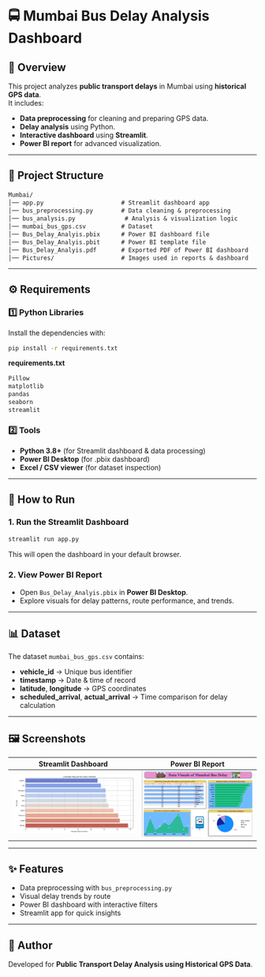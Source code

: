 # 🚍 Mumbai Bus Delay Analysis Dashboard

## 📌 Overview
This project analyzes **public transport delays** in Mumbai using **historical GPS data**.  
It includes:
- **Data preprocessing** for cleaning and preparing GPS data.
- **Delay analysis** using Python.
- **Interactive dashboard** using **Streamlit**.
- **Power BI report** for advanced visualization.

---

## 📂 Project Structure
```
Mumbai/
│── app.py                      # Streamlit dashboard app
│── bus_preprocessing.py        # Data cleaning & preprocessing
│── bus_analysis.py              # Analysis & visualization logic
│── mumbai_bus_gps.csv          # Dataset
│── Bus_Delay_Analyis.pbix      # Power BI dashboard file
│── Bus_Delay_Analyis.pbit      # Power BI template file
│── Bus_Delay_Analyis.pdf       # Exported PDF of Power BI dashboard
│── Pictures/                   # Images used in reports & dashboard
```

---

## ⚙️ Requirements

### 1️⃣ Python Libraries
Install the dependencies with:
```bash
pip install -r requirements.txt
```

**requirements.txt**
```
Pillow
matplotlib
pandas
seaborn
streamlit
```

### 2️⃣ Tools
- **Python 3.8+** (for Streamlit dashboard & data processing)
- **Power BI Desktop** (for .pbix dashboard)
- **Excel / CSV viewer** (for dataset inspection)

---

## 🚀 How to Run

### **1. Run the Streamlit Dashboard**
```bash
streamlit run app.py
```
This will open the dashboard in your default browser.

### **2. View Power BI Report**
- Open `Bus_Delay_Analyis.pbix` in **Power BI Desktop**.
- Explore visuals for delay patterns, route performance, and trends.

---

## 📊 Dataset
The dataset `mumbai_bus_gps.csv` contains:
- **vehicle_id** → Unique bus identifier  
- **timestamp** → Date & time of record  
- **latitude**, **longitude** → GPS coordinates  
- **scheduled_arrival**, **actual_arrival** → Time comparison for delay calculation  

---

## 🖼️ Screenshots
| Streamlit Dashboard | Power BI Report |
|--------------------|-----------------|
| ![Dashboard](Pictures/Figure_1.png) | ![Power BI](Pictures/PowerBi_Dashboard.png) |

---

## ✨ Features
- Data preprocessing with `bus_preprocessing.py`
- Visual delay trends by route
- Power BI dashboard with interactive filters
- Streamlit app for quick insights

---

## 📌 Author
Developed for **Public Transport Delay Analysis using Historical GPS Data**.
